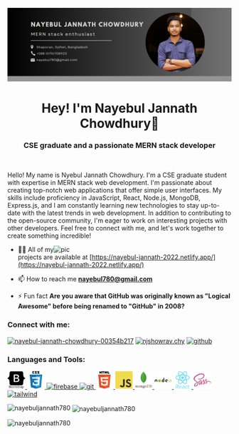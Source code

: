 ![logo](https://github.com/nayebuljannath780/nayebuljannath780/blob/main/MyBanner.PNG)
<h1 align="center">Hey! I'm Nayebul Jannath Chowdhury👋</h1>
<h3 align="center">CSE graduate and a passionate MERN stack developer</h3> <br/>

Hello! My name is Nyebul Jannath Chowdhury. I'm a CSE graduate student with expertise in MERN stack web development.  I'm passionate about creating top-notch web applications that offer simple user interfaces. My skills include proficiency in JavaScript, React, Node.js, MongoDB, Express.js, and I am constantly learning new technologies to stay up-to-date with the latest trends in web development. In addition to contributing to the open-source community, I'm eager to work on interesting projects with other developers. Feel free to connect with me, and let's work together to create something incredible!

<img align="right" alt="pic" width="400" src="https://www.snexplores.org/wp-content/uploads/2023/02/1030_ChatGPT_feat.gif">

- 👨‍💻 All of my projects are available at [https://nayebul-jannath-2022.netlify.app/](https://nayebul-jannath-2022.netlify.app/)

- 📫 How to reach me **nayebul780@gmail.com**

- ⚡ Fun fact **Are you aware that GitHub was originally known as "Logical Awesome" before being renamed to "GitHub" in 2008?**

<h3 align="left">Connect with me:</h3>
<p align="left">
<a href="https://linkedin.com/in/nayebul-jannath-chowdhury-00354b217" target="blank"><img align="center" src="https://raw.githubusercontent.com/rahuldkjain/github-profile-readme-generator/master/src/images/icons/Social/linked-in-alt.svg" alt="nayebul-jannath-chowdhury-00354b217" height="30" width="40" /></a>
<a href="https://fb.com/njshowrav.chy" target="blank"><img align="center" src="https://raw.githubusercontent.com/rahuldkjain/github-profile-readme-generator/master/src/images/icons/Social/facebook.svg" alt="njshowrav.chy" height="30" width="40" /></a>
<a href="https://github.com/nayebuljannath780" target="blank"><img align="center" src='https://cdn.jsdelivr.net/npm/simple-icons@3.0.1/icons/github.svg' alt='github' height='40' alt="nayebul-jannath-chowdhury-00354b217" height="30" width="40" /></a>
</p>

<h3 align="left">Languages and Tools:</h3>
<p align="left"> <a href="https://getbootstrap.com" target="_blank" rel="noreferrer"> <img src="https://raw.githubusercontent.com/devicons/devicon/master/icons/bootstrap/bootstrap-plain-wordmark.svg" alt="bootstrap" width="40" height="40"/> </a> <a href="https://www.w3schools.com/css/" target="_blank" rel="noreferrer"> <img src="https://raw.githubusercontent.com/devicons/devicon/master/icons/css3/css3-original-wordmark.svg" alt="css3" width="40" height="40"/> </a> <a href="https://firebase.google.com/" target="_blank" rel="noreferrer"> <img src="https://www.vectorlogo.zone/logos/firebase/firebase-icon.svg" alt="firebase" width="40" height="40"/> </a> <a href="https://git-scm.com/" target="_blank" rel="noreferrer"> <img src="https://www.vectorlogo.zone/logos/git-scm/git-scm-icon.svg" alt="git" width="40" height="40"/> </a> <a href="https://www.w3.org/html/" target="_blank" rel="noreferrer"> <img src="https://raw.githubusercontent.com/devicons/devicon/master/icons/html5/html5-original-wordmark.svg" alt="html5" width="40" height="40"/> </a> <a href="https://developer.mozilla.org/en-US/docs/Web/JavaScript" target="_blank" rel="noreferrer"> <img src="https://raw.githubusercontent.com/devicons/devicon/master/icons/javascript/javascript-original.svg" alt="javascript" width="40" height="40"/> </a> <a href="https://www.mongodb.com/" target="_blank" rel="noreferrer"> <img src="https://raw.githubusercontent.com/devicons/devicon/master/icons/mongodb/mongodb-original-wordmark.svg" alt="mongodb" width="40" height="40"/> </a> <a href="https://nodejs.org" target="_blank" rel="noreferrer"> <img src="https://raw.githubusercontent.com/devicons/devicon/master/icons/nodejs/nodejs-original-wordmark.svg" alt="nodejs" width="40" height="40"/> </a> <a href="https://reactjs.org/" target="_blank" rel="noreferrer"> <img src="https://raw.githubusercontent.com/devicons/devicon/master/icons/react/react-original-wordmark.svg" alt="react" width="40" height="40"/> </a> <a href="https://sass-lang.com" target="_blank" rel="noreferrer"> <img src="https://raw.githubusercontent.com/devicons/devicon/master/icons/sass/sass-original.svg" alt="sass" width="40" height="40"/> </a> <a href="https://tailwindcss.com/" target="_blank" rel="noreferrer"> <img src="https://www.vectorlogo.zone/logos/tailwindcss/tailwindcss-icon.svg" alt="tailwind" width="40" height="40"/> </a> </p>

<p><img align="left" src="https://github-readme-stats.vercel.app/api/top-langs?username=nayebuljannath780&show_icons=true&locale=en&layout=compact" alt="nayebuljannath780" /></p>

<p>&nbsp;<img align="center" src="https://github-readme-stats.vercel.app/api?username=nayebuljannath780&show_icons=true&locale=en" alt="nayebuljannath780" /></p>

<p><img align="center" src="https://github-readme-streak-stats.herokuapp.com/?user=nayebuljannath780&" alt="nayebuljannath780" /></p>
